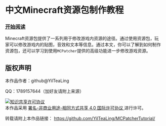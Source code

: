 # 中文Minecraft资源包制作教程

### [开始阅读](book/menu.md)

Minecraft资源包提供了一系列用于修改游戏内资源的途径。通过使用资源包，玩家可以修改游戏内的贴图，音效和文本等信息。通过本文，你可以了解到如何制作资源包，还可以学习到使用`MCPatcher`提供的高级功能进一步修改游戏资源。

## 版权声明

本作品作者：github@YilTeaLing

QQ：1789157644（加好友请附上来源）

<a rel="license" href="http://creativecommons.org/licenses/by-sa/4.0/">
    <img alt="知识共享许可协议" style="border-width:0" src="https://i.creativecommons.org/l/by-nc-sa/4.0/88x31.png" />
</a><br />本作品采用
<a rel="license" href="http://creativecommons.org/licenses/by-nc-sa/4.0/">
    署名-非商业用途-相同方式共享 4.0 国际许可协议
</a>进行许可。

转载请附上本作品链接：
<https://github.com/YilTeaLing/MCPatcherTutorial/>
